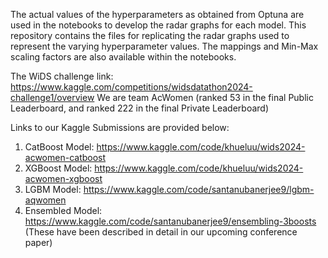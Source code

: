The actual values of the hyperparameters as obtained from Optuna are used in the notebooks to develop the radar graphs for each model.
This repository contains the files for replicating the radar graphs used to represent the varying hyperparameter values.
The mappings and Min-Max scaling factors are also available within the notebooks.

The WiDS challenge link: https://www.kaggle.com/competitions/widsdatathon2024-challenge1/overview
We are team AcWomen (ranked 53 in the final Public Leaderboard, and ranked 222 in the final Private Leaderboard)

Links to our Kaggle Submissions are provided below:
1) CatBoost Model: https://www.kaggle.com/code/khueluu/wids2024-acwomen-catboost
2) XGBoost Model: https://www.kaggle.com/code/khueluu/wids2024-acwomen-xgboost
3) LGBM Model: https://www.kaggle.com/code/santanubanerjee9/lgbm-aqwomen
4) Ensembled Model: https://www.kaggle.com/code/santanubanerjee9/ensembling-3boosts
(These have been described in detail in our upcoming conference paper)
